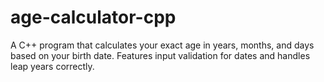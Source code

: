 # age-calculator-cpp
A C++ program that calculates your exact age in years, months, and days based on your birth date. Features input validation for dates and handles leap years correctly.
